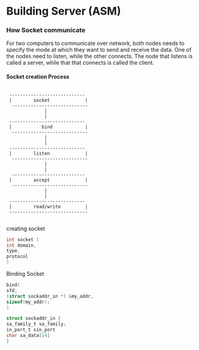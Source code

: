 # Building Server (ASM)


### How Socket communicate

For two computers to communicate over network, both nodes needs to specify the mode at which they want to send and receive the data. One of the nodes need to listen, while the other connects.
The node that listens is called a server, while that that connects is called the client.

#### Socket creation Process


```plaintext

 ----------------------------
 |        socket             |
  ----------------------------
              |
              |
 ----------------------------
 |           bind            |
  ----------------------------
              |
              |
 ----------------------------
 |        listen             |
  ----------------------------
              |
              |
  ---------------------------
 |        accept             |
  ----------------------------
              |
              |
 ----------------------------
 |        read/write         |
 -----------------------------


```
creating socket

```c
int socket (
int domain,
type,
protocol
)
```

Binding Socket

```c
bind(
sfd,
(struct sockaddr_in *) &my_addr,
sizeof(my_addr);
)
```

```c
struct sockaddr_in {
sa_family_t sa_family;
in_port_t sin_port
char sa_data[14]
}
```


